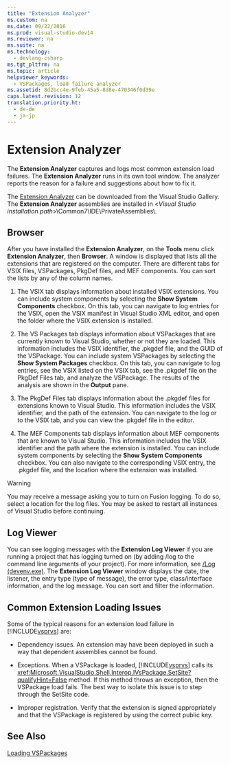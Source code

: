 ```yaml
---
title: "Extension Analyzer"
ms.custom: na
ms.date: 09/22/2016
ms.prod: visual-studio-dev14
ms.reviewer: na
ms.suite: na
ms.technology: 
  - devlang-csharp
ms.tgt_pltfrm: na
ms.topic: article
helpviewer_keywords: 
  - VSPackages, load failure analyzer
ms.assetid: 8d2bcc4e-9feb-45a5-8d8e-470346f0d39e
caps.latest.revision: 12
translation.priority.ht: 
  - de-de
  - ja-jp
---
```

# Extension Analyzer
The **Extension Analyzer** captures and logs most common extension load failures. The **Extension Analyzer** runs in its own tool window. The analyzer reports the reason for a failure and suggestions about how to fix it.  
  
 The [Extension Analyzer](http://go.microsoft.com/fwlink/?LinkId=205840) can be downloaded from the Visual Studio Gallery. The **Extension Analyzer** assemblies are installed in <*Visual Studio installation path*>\Common7\IDE\PrivateAssemblies\\.  
  
## Browser  
 After you have installed the **Extension Analyzer**, on the **Tools** menu click **Extension Analyzer**, then **Browser**. A window is displayed that lists all the extensions that are registered on the computer. There are different tabs for VSIX files, VSPackages, PkgDef files, and MEF components. You can sort the lists by any of the column names.  
  
1.  The VSIX tab displays information about installed VSIX extensions. You can include system components by selecting the **Show System Components** checkbox. On this tab, you can navigate to log entries for the VSIX, open the VSIX manifest in Visual Studio XML editor, and open the folder where the VSIX extension is installed.  
  
2.  The VS Packages tab displays information about VSPackages that are currently known to Visual Studio, whether or not they are loaded. This information includes the VSIX identifier, the .pkgdef file, and the GUID of the VSPackage. You can include system VSPackages by selecting the **Show System Packages** checkbox. On this tab, you can navigate to log entries, see the VSIX listed on the VSIX tab, see the .pkgdef file on the PkgDef Files tab, and analyze the VSPackage. The results of the analysis are shown in the **Output** pane.  
  
3.  The PkgDef Files tab displays information about the .pkgdef files for extensions known to Visual Studio. This information includes the VSIX identifier, and the path of the extension. You can navigate to the log or to the VSIX tab, and you can view the .pkgdef file in the editor.  
  
4.  The MEF Components tab displays information about MEF components that are known to Visual Studio. This information includes the VSIX identifier and the path where the extension is installed. You can include system components by selecting the **Show System Components** checkbox. You can also navigate to the corresponding VSIX entry, the .pkgdef file, and the location where the extension was installed.  
  
> [!WARNING]
>  You may receive a message asking you to turn on Fusion logging. To do so, select a location for the log files. You may be asked to restart all instances of Visual Studio before continuing.  
  
## Log Viewer  
 You can see logging messages with the **Extension Log Viewer** if you are running a project that has logging turned on (by adding /log to the command line arguments of your project). For more information, see [/Log (devenv.exe)](../vs140/-log--devenv.exe-.md). The **Extension Log Viewer** window displays the date, the listener, the entry type (type of message), the error type, class/interface information, and the log message. You can sort and filter the information.  
  
## Common Extension Loading Issues  
 Some of the typical reasons for an extension load failure in [!INCLUDE[vsprvs](../vs140/includes/vsprvs_md.md)] are:  
  
-   Dependency issues. An extension may have been deployed in such a way that dependent assemblies cannot be found.  
  
-   Exceptions. When a VSPackage is loaded, [!INCLUDE[vsprvs](../vs140/includes/vsprvs_md.md)] calls its <xref:Microsoft.VisualStudio.Shell.Interop.IVsPackage.SetSite?qualifyHint=False> method. If this method throws an exception, then the VSPackage load fails. The best way to isolate this issue is to step through the SetSite code.  
  
-   Improper registration. Verify that the extension is signed appropriately and that the VSPackage is registered by using the correct public key.  
  
## See Also  
 [Loading VSPackages](../vs140/managing-vspackages.md)